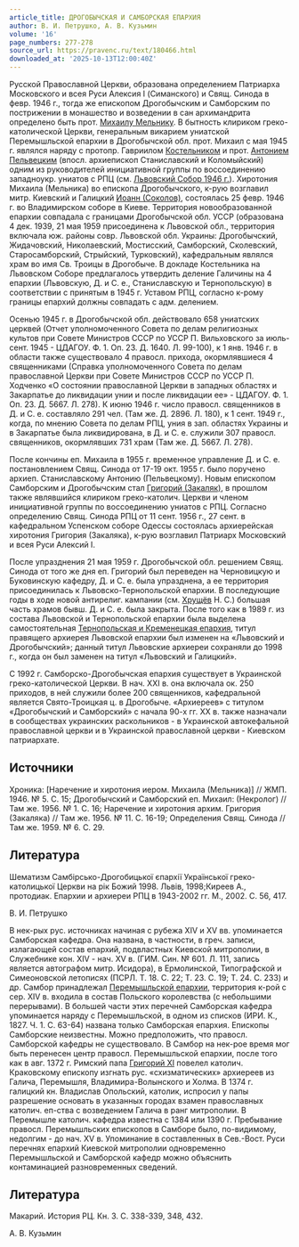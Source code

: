 ```yaml
---
article_title: ДРОГОБЫЧСКАЯ И САМБОРСКАЯ ЕПАРХИЯ
author: В. И. Петрушко, А. В. Кузьмин
volume: '16'
page_numbers: 277-278
source_url: https://pravenc.ru/text/180466.html
downloaded_at: '2025-10-13T12:00:40Z'
---
```


Русской Православной Церкви, образована определением Патриарха Московского и всея Руси Алексия I (Симанского) и Свящ. Синода в февр. 1946 г., тогда же епископом Дрогобычским и Самборским по пострижении в монашество и возведении в сан архимандрита определено быть прот. [Михаилу Мельнику](<https://pravenc.ru/text/Михаилу Мельнику.html>). В бытность клириком греко-католической Церкви, генеральным викарием униатской Перемышльской епархии в Дрогобычской обл. прот. Михаил с мая 1945 г. являлся наряду с протопр. Гавриилом [Костельником](https://pravenc.ru/text/Костельник.html) и прот. [Антонием Пельвецким](<https://pravenc.ru/text/Антонием Пельвецким.html>) (впосл. архиепископ Станиславский и Коломыйский) одним из руководителей инициативной группы по воссоединению западноукр. униатов с РПЦ (см. [Львовский Собор 1946 г.](<https://pravenc.ru/text/Львовский Собор 1946 г .html>)). Хиротония Михаила (Мельника) во епископа Дрогобычского, к-рую возглавил митр. Киевский и Галицкий [Иоанн (Соколов)](<https://pravenc.ru/text/Иоанн (Соколов).html>), состоялась 25 февр. 1946 г. во Владимирском соборе в Киеве. Территория новообразованной епархии совпадала с границами Дрогобычской обл. УССР (образована 4 дек. 1939, 21 мая 1959 присоединена к Львовской обл., территория включала юж. районы совр. Львовской обл. Украины: Дрогобычский, Жидачовский, Николаевский, Мостисский, Самборский, Сколевский, Старосамборский, Стрыйский, Турковский), кафедральным являлся храм во имя Св. Троицы в Дрогобыче. В докладе Костельника на Львовском Соборе предлагалось утвердить деление Галичины на 4 епархии (Львовскую, Д. и С. е., Станиславскую и Тернопольскую) в соответствии с принятым в 1945 г. Уставом РПЦ, согласно к-рому границы епархий должны совпадать с адм. делением.

Осенью 1945 г. в Дрогобычской обл. действовало 658 униатских церквей (Отчет уполномоченного Совета по делам религиозных культов при Совете Министров СССР по УССР П. Вильховского за июль-сент. 1945 - ЦДАГОУ. Ф. 1. Оп. 23. Д. 1640. Л. 99-100), к 1 янв. 1946 г. в области также существовало 4 правосл. прихода, окормлявшиеся 4 священниками (Справка уполномоченного Совета по делам православной Церкви при Совете Министров СССР по УССР П. Ходченко «О состоянии православной Церкви в западных областях и Закарпатье до ликвидации унии и после ликвидации ее» - ЦДАГОУ. Ф. 1. Оп. 23. Д. 5667. Л. 278). К июню 1946 г. число правосл. священников в Д. и С. е. составляло 291 чел. (Там же. Д. 2896. Л. 180), к 1 сент. 1949 г., когда, по мнению Совета по делам РПЦ, уния в зап. областях Украины и в Закарпатье была ликвидирована, в Д. и С. е. служили 307 правосл. священников, окормлявших 731 храм (Там же. Д. 5667. Л. 278).

После кончины еп. Михаила в 1955 г. временное управление Д. и С. е. постановлением Свящ. Синода от 17-19 окт. 1955 г. было поручено архиеп. Станиславскому Антонию (Пельвецкому). Новым епископом Самборским и Дрогобычским стал [Григорий (Закаляк)](<https://pravenc.ru/text/Григорий (Закаляк).html>), в прошлом также являвшийся клириком греко-католич. Церкви и членом инициативной группы по воссоединению униатов с РПЦ. Согласно определению Свящ. Синода РПЦ от 11 сент. 1956 г., 27 сент. в кафедральном Успенском соборе Одессы состоялась архиерейская хиротония Григория (Закаляка), к-рую возглавил Патриарх Московский и всея Руси Алексий I.

После упразднения 21 мая 1959 г. Дрогобычской обл. решением Свящ. Синода от того же дня еп. Григорий был переведен на Черновицкую и Буковинскую кафедру, Д. и С. е. была упразднена, а ее территория присоединилась к Львовско-Тернопольской епархии. В последующие годы в ходе новой антирелиг. кампании (см. [Хрущёв](https://pravenc.ru/text/Хрущёв.html) Н. С.) большая часть храмов бывш. Д. и С. е. была закрыта. После того как в 1989 г. из состава Львовской и Тернопольской епархии была выделена самостоятельная [Тернопольская и Кременецкая епархия](<https://pravenc.ru/text/Тернопольская и Кременецкая епархия.html>), титул правящего архиерея Львовской епархии был изменен на «Львовский и Дрогобычский»; данный титул Львовские архиереи сохраняли до 1998 г., когда он был заменен на титул «Львовский и Галицкий».

C 1992 г. Самборско-Дрогобычская епархия существует в Украинской греко-католической Церкви. В нач. ХХI в. она включала ок. 250 приходов, в ней служили более 200 священников, кафедральной является Свято-Троицкая ц. в Дрогобыче. «Архиереев» с титулом «Дрогобычский и Самборский» с начала 90-х гг. XX в. также назначали в сообществах украинских раскольников - в Украинской автокефальной православной церкви и в Украинской православной церкви - Киевском патриархате.

## Источники

Хроника: [Наречение и хиротония иером. Михаила (Мельника)] // ЖМП. 1946. № 5. С. 15; Дрогобычский и Самборский еп. Михаил: (Некролог) // Там же. 1956. № 1. С. 16; Наречение и хиротония архим. Григория (Закаляка) // Там же. 1956. № 11. С. 16-19; Определения Свящ. Синода // Там же. 1959. № 6. С. 29.

## Литература

Шематизм Самбiрсько-Дрогобицькоï єпархiï Украïнськоï греко-католицькоï Церкви на рiк Божий 1998. Львiв, 1998;Киреев А., протодиак. Епархии и архиереи РПЦ в 1943-2002 гг. М., 2002. С. 56, 417.

В. И. Петрушко 

В нек-рых рус. источниках начиная с рубежа XIV и XV вв. упоминается Самборская кафедра. Она названа, в частности, в греч. записи, излагающей состав епархий, подвластных Киевской митрополии, в Служебнике кон. XIV - нач. XV в. (ГИМ. Син. № 601. Л. 111, запись является автографом митр. Исидора), в Ермолинской, Типографской и Симеоновской летописях (ПСРЛ. Т. 18. С. 22; Т. 23. С. 19; Т. 24. С. 233) и др. Самбор принадлежал [Перемышльской епархии](<https://pravenc.ru/text/Перемышльской епархии.html>), территория к-рой с сер. XIV в. входила в состав Польского королевства (с небольшими перерывами). В большей части этих перечней Самборская кафедра упоминается наряду с Перемышльской, в одном из списков (ИРИ. К., 1827. Ч. 1. С. 63-64) названа только Самборская епархия. Епископы Самборские неизвестны. Можно предположить, что правосл. Самборской кафедры не существовало. В Самбор на нек-рое время мог быть перенесен центр правосл. Перемышльской епархии, после того как в авг. 1372 г. Римский папа [Григорий XI](<https://pravenc.ru/text/Григорий XI.html>) повелел католич. Краковскому епископу изгнать рус. «схизматических» архиереев из Галича, Перемышля, Владимира-Волынского и Холма. В 1374 г. галицкий кн. Владислав Опольский, католик, испросил у папы разрешение основать в указанных городах взамен православных католич. еп-ства с возведением Галича в ранг митрополии. В Перемышле католич. кафедра известна с 1384 или 1390 г. Пребывание правосл. Перемышльских епископов в Самборе было, по-видимому, недолгим - до нач. XV в. Упоминание в составленных в Сев.-Вост. Руси перечнях епархий Киевской митрополии одновременно Перемышльской и Самборской кафедр можно объяснить контаминацией разновременных сведений.

## Литература

Макарий. История РЦ. Кн. 3. С. 338-339, 348, 432.

А. В. Кузьмин
